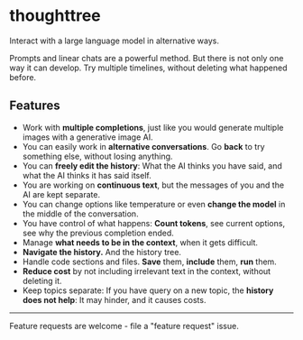 # thoughttree
Interact with a large language model in alternative ways.  

Prompts and linear chats are a powerful method. But there is not only one way it can develop. Try multiple timelines, without deleting what happened before. 

## Features

- Work with **multiple completions**, just like you would generate multiple images with a generative image AI.
- You can easily work in **alternative conversations**. Go **back** to try something else, without losing anything.
- You can **freely edit the history**: What the AI thinks you have said, and what the AI thinks it has said itself.
- You are working on **continuous text**, but the messages of you and the AI are kept separate.  
- You can change options like temperature or even **change the model** in the middle of the conversation.
- You have control of what happens: **Count tokens**, see current options, see why the previous completion ended.
- Manage **what needs to be in the context**, when it gets difficult. 
- **Navigate the history.** And the history tree.
- Handle code sections and files. **Save** them, **include** them, **run** them.
- **Reduce cost** by not including irrelevant text in the context, without deleting it.
- Keep topics separate: If you have query on a new topic, the **history does not help**: It may hinder, and it causes costs. 

----

Feature requests are welcome - file a "feature request" issue.
